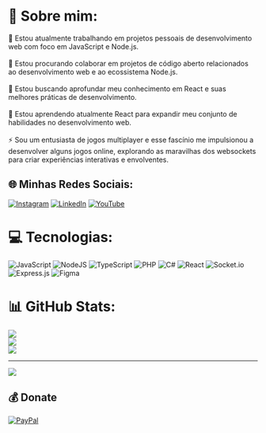 # 💫 Sobre mim:
🔭 Estou atualmente trabalhando em projetos pessoais de desenvolvimento web com foco em JavaScript e Node.js.<br><br>👯 Estou procurando colaborar em projetos de código aberto relacionados ao desenvolvimento web e ao ecossistema Node.js.<br><br>🤝 Estou buscando aprofundar meu conhecimento em React e suas melhores práticas de desenvolvimento.<br> <br>🌱 Estou aprendendo atualmente React para expandir meu conjunto de habilidades no desenvolvimento web.<br><br>⚡ Sou um entusiasta de jogos multiplayer e esse fascínio me impulsionou a desenvolver alguns jogos online, explorando as maravilhas dos websockets para criar experiências interativas e envolventes.


## 🌐 Minhas Redes Sociais:
[![Instagram](https://img.shields.io/badge/Instagram-%23E4405F.svg?logo=Instagram&logoColor=white)](https://instagram.com/https://www.instagram.com/victor_m_mendes/) [![LinkedIn](https://img.shields.io/badge/LinkedIn-%230077B5.svg?logo=linkedin&logoColor=white)]([linkedin.com/in/victor-m-mendes](https://www.linkedin.com/in/victor-m-mendes/)) [![YouTube](https://img.shields.io/badge/YouTube-%23FF0000.svg?logo=YouTube&logoColor=white)](https://youtube.com/@https://www.youtube.com/channel/UCHZYE9y0Et1Lm3CowvCW9ow) 

# 💻 Tecnologias:
![JavaScript](https://img.shields.io/badge/javascript-%23323330.svg?style=for-the-badge&logo=javascript&logoColor=%23F7DF1E) ![NodeJS](https://img.shields.io/badge/node.js-6DA55F?style=for-the-badge&logo=node.js&logoColor=white) ![TypeScript](https://img.shields.io/badge/typescript-%23007ACC.svg?style=for-the-badge&logo=typescript&logoColor=white) ![PHP](https://img.shields.io/badge/php-%23777BB4.svg?style=for-the-badge&logo=php&logoColor=white) ![C#](https://img.shields.io/badge/c%23-%23239120.svg?style=for-the-badge&logo=csharp&logoColor=white) ![React](https://img.shields.io/badge/react-%2320232a.svg?style=for-the-badge&logo=react&logoColor=%2361DAFB) ![Socket.io](https://img.shields.io/badge/Socket.io-black?style=for-the-badge&logo=socket.io&badgeColor=010101) ![Express.js](https://img.shields.io/badge/express.js-%23404d59.svg?style=for-the-badge&logo=express&logoColor=%2361DAFB) ![Figma](https://img.shields.io/badge/figma-%23F24E1E.svg?style=for-the-badge&logo=figma&logoColor=white)
# 📊 GitHub Stats:
![](https://github-readme-stats.vercel.app/api?username=codingwithvm&theme=dracula&hide_border=true&include_all_commits=false&count_private=false)<br/>
![](https://github-readme-streak-stats.herokuapp.com/?user=codingwithvm&theme=dracula&hide_border=true)<br/>
![](https://github-readme-stats.vercel.app/api/top-langs/?username=codingwithvm&theme=dracula&hide_border=true&include_all_commits=false&count_private=false&layout=compact)

---
[![](https://visitcount.itsvg.in/api?id=codingwithvm&icon=0&color=1)](https://visitcount.itsvg.in)

  ## 💰 Donate
  [![PayPal](https://img.shields.io/badge/PayPal-00457C?style=for-the-badge&logo=paypal&logoColor=white)](https://paypal.me/vctormndes@gmail.com) 

  
<!-- Proudly created with GPRM ( https://gprm.itsvg.in ) -->
